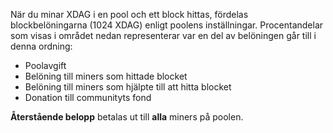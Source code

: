 När du minar XDAG i en pool och ett block hittas, fördelas blockbelöningarna (1024 XDAG) enligt poolens inställningar. Procentandelar som visas i området nedan representerar var en del av belöningen går till i denna ordning:

* Poolavgift
* Belöning till miners som hittade blocket
* Belöning till miners som hjälpte till att hitta blocket
* Donation till communityts fond

**Återstående belopp** betalas ut till **alla** miners på poolen.